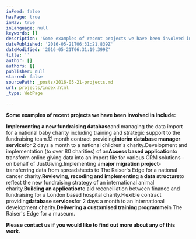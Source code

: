 ```yaml
---
inFeed: false
hasPage: true
inNav: true
inLanguage: null
keywords: []
description: 'Some examples of recent projects we have been involved in include:'
datePublished: '2016-05-21T06:31:21.839Z'
dateModified: '2016-05-21T06:31:19.399Z'
title: ''
author: []
authors: []
publisher: null
starred: false
sourcePath: _posts/2016-05-21-projects.md
url: projects/index.html
_type: WebPage

---
```

**Some examples of recent projects we have been involved in include:**

**Implementing a new fundraising database**and managing the data import for a national baby charity including training and strategic support to the fundraising team.12 month contract providing**interim database manager service**for 2 days a month to a national children's charity.Development and implementation (to over 80 charities) of an**Access based application**to transform online giving data into an import file for various CRM solutions - on behalf of JustGiving.Implementing a**major migration project**- transferring data from spreadsheets to The Raiser's Edge for a national cancer charity.**Reviewing, recoding and implementing a data structure**to reflect the new fundraising strategy of an international animal charity.**Building an application**to aid reconciliation between finance and fundraising for a London based hospital charity.Flexible contract providing**database services**for 2 days a month to an international development charity.**Delivering a customised training programme**in The Raiser's Edge for a museum.

**Please contact us if you would like to find out more about any of this work.**